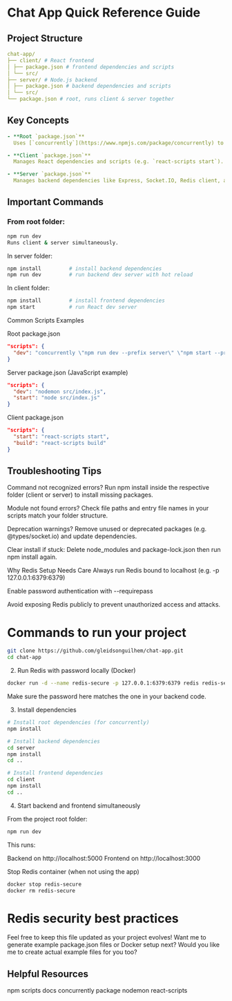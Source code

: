 # Chat App Quick Reference Guide


## Project Structure

```yml
chat-app/
├── client/ # React frontend
│ ├── package.json # frontend dependencies and scripts
│ └── src/
├── server/ # Node.js backend
│ ├── package.json # backend dependencies and scripts
│ └── src/
└── package.json # root, runs client & server together
```

## Key Concepts

```yml
- **Root `package.json`**  
  Uses [`concurrently`](https://www.npmjs.com/package/concurrently) to run both client & server together.

- **Client `package.json`**  
  Manages React dependencies and scripts (e.g. `react-scripts start`).

- **Server `package.json`**  
  Manages backend dependencies like Express, Socket.IO, Redis client, and scripts (e.g. `nodemon` or `ts-node-dev`).
```

## Important Commands

### From root folder:

```bash
npm run dev
Runs client & server simultaneously.
```

In server folder:

```bash
npm install         # install backend dependencies
npm run dev         # run backend dev server with hot reload
```

In client folder:

```bash
npm install         # install frontend dependencies
npm start           # run React dev server
```

Common Scripts Examples

Root package.json

```json
"scripts": {
  "dev": "concurrently \"npm run dev --prefix server\" \"npm start --prefix client\""
}
```

Server package.json (JavaScript example)

```json
"scripts": {
  "dev": "nodemon src/index.js",
  "start": "node src/index.js"
}
```

Client package.json

```json
"scripts": {
  "start": "react-scripts start",
  "build": "react-scripts build"
}
```

## Troubleshooting Tips

Command not recognized errors?
Run npm install inside the respective folder (client or server) to install missing packages.

Module not found errors?
Check file paths and entry file names in your scripts match your folder structure.

Deprecation warnings?
Remove unused or deprecated packages (e.g. @types/socket.io) and update dependencies.

Clear install if stuck:
Delete node_modules and package-lock.json then run npm install again.

Why Redis Setup Needs Care
Always run Redis bound to localhost (e.g. -p 127.0.0.1:6379:6379)

Enable password authentication with --requirepass

Avoid exposing Redis publicly to prevent unauthorized access and attacks.


# Commands to run your project

```bash
git clone https://github.com/gleidsonguilhem/chat-app.git
cd chat-app
```

2. Run Redis with password locally (Docker)

```bash
docker run -d --name redis-secure -p 127.0.0.1:6379:6379 redis redis-server --requirepass 'My$trongPass123'
```

Make sure the password here matches the one in your backend code.

3. Install dependencies

```bash
# Install root dependencies (for concurrently)
npm install

# Install backend dependencies
cd server
npm install
cd ..

# Install frontend dependencies
cd client
npm install
cd ..
```

4. Start backend and frontend simultaneously

From the project root folder:

```bash
npm run dev
```

This runs:

Backend on http://localhost:5000
Frontend on http://localhost:3000

Stop Redis container (when not using the app)

```bash
docker stop redis-secure
docker rm redis-secure
```

# Redis security best practices

Feel free to keep this file updated as your project evolves!
Want me to generate example package.json files or Docker setup next?
Would you like me to create actual example files for you too?

## Helpful Resources

npm scripts docs
concurrently package
nodemon
react-scripts
